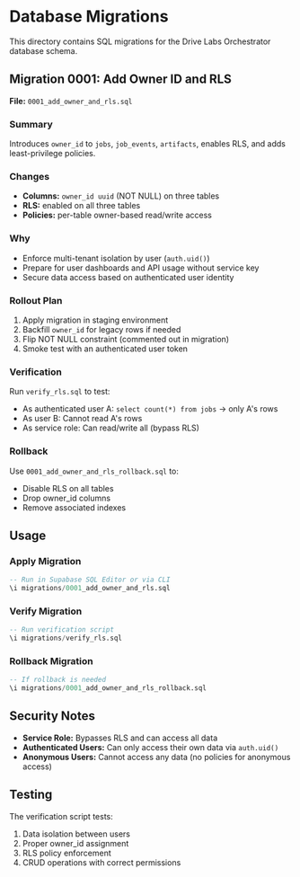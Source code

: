 # Database Migrations

This directory contains SQL migrations for the Drive Labs Orchestrator database schema.

## Migration 0001: Add Owner ID and RLS

**File:** `0001_add_owner_and_rls.sql`

### Summary
Introduces `owner_id` to `jobs`, `job_events`, `artifacts`, enables RLS, and adds least-privilege policies.

### Changes
- **Columns:** `owner_id uuid` (NOT NULL) on three tables
- **RLS:** enabled on all three tables
- **Policies:** per-table owner-based read/write access

### Why
- Enforce multi-tenant isolation by user (`auth.uid()`)
- Prepare for user dashboards and API usage without service key
- Secure data access based on authenticated user identity

### Rollout Plan
1. Apply migration in staging environment
2. Backfill `owner_id` for legacy rows if needed
3. Flip NOT NULL constraint (commented out in migration)
4. Smoke test with an authenticated user token

### Verification
Run `verify_rls.sql` to test:
- As authenticated user A: `select count(*) from jobs` → only A's rows
- As user B: Cannot read A's rows
- As service role: Can read/write all (bypass RLS)

### Rollback
Use `0001_add_owner_and_rls_rollback.sql` to:
- Disable RLS on all tables
- Drop owner_id columns
- Remove associated indexes

## Usage

### Apply Migration
```sql
-- Run in Supabase SQL Editor or via CLI
\i migrations/0001_add_owner_and_rls.sql
```

### Verify Migration
```sql
-- Run verification script
\i migrations/verify_rls.sql
```

### Rollback Migration
```sql
-- If rollback is needed
\i migrations/0001_add_owner_and_rls_rollback.sql
```

## Security Notes

- **Service Role:** Bypasses RLS and can access all data
- **Authenticated Users:** Can only access their own data via `auth.uid()`
- **Anonymous Users:** Cannot access any data (no policies for anonymous access)

## Testing

The verification script tests:
1. Data isolation between users
2. Proper owner_id assignment
3. RLS policy enforcement
4. CRUD operations with correct permissions

